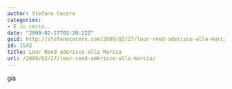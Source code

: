 ```yaml
---
author: Stefano Cecere
categories:
- E io cecio..
date: "2009-02-27T02:20:22Z"
guid: http://stefanocecere.com/2009/02/27/lour-reed-aderisce-alla-marcia/
id: 1542
title: Lour Reed aderisce alla Marcia
url: /2009/02/27/lour-reed-aderisce-alla-marcia/
---
```


già